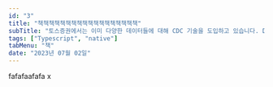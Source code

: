 ```yaml
---
id: "3"
title: "책책책책책책책책책책책책책책책책책책"
subTitle: "토스증권에서는 이미 다양한 데이터들에 대해 CDC 기술을 도입하고 있습니다. Data Analyst 분들이 사용하는 분석계 데이터, ML Engineer 분들이 학습용 데이터, 토스 앱에서 사용되는 서비스용 데이터 등 다양한 분야에서 CDC를 도입하여 실시간으로 데이터를 제공하고 있었습니다."
tags: ["Typescript", "native"]
tabMenu: "책"
date: "2023년 07월 02일"
---
```


fafafaafafa
x
